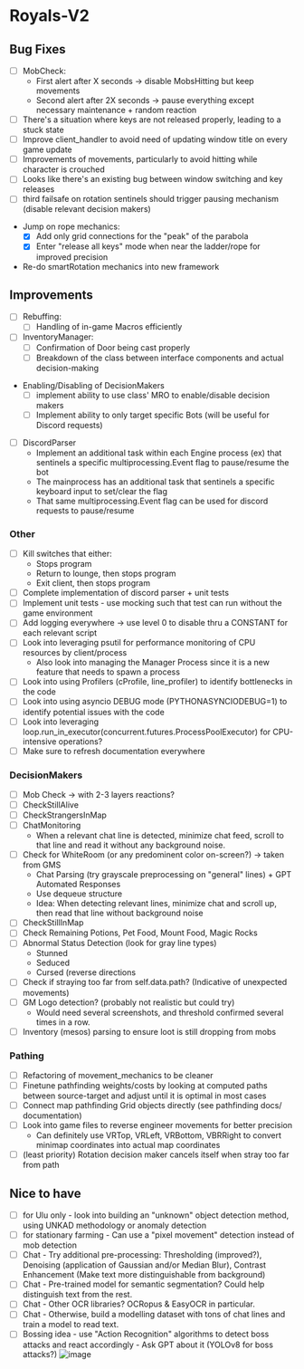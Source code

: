 # Royals-V2

## Bug Fixes
- [ ] MobCheck:
  - First alert after X seconds -> disable MobsHitting but keep movements
  - Second alert after 2X seconds -> pause everything except necessary maintenance + random reaction
- [ ] There's a situation where keys are not released properly, leading to a stuck state
- [ ] Improve client_handler to avoid need of updating window title on every game update
- [ ] Improvements of movements, particularly to avoid hitting while character is crouched
- [ ] Looks like there's an existing bug between window switching and key releases
- [ ] third failsafe on rotation sentinels should trigger pausing mechanism (disable relevant decision makers)
- Jump on rope mechanics: 
  - [x] Add only grid connections for the "peak" of the parabola
  - [x] Enter "release all keys" mode when near the ladder/rope for improved precision
- Re-do smartRotation mechanics into new framework

## Improvements
- [ ] Rebuffing:
  - [ ] Handling of in-game Macros efficiently
   
- [ ] InventoryManager:
  - [ ] Confirmation of Door being cast properly
  - [ ] Breakdown of the class between interface components and actual decision-making

- Enabling/Disabling of DecisionMakers 
  - [ ] implement ability to use class' MRO to enable/disable decision makers
  - [ ] Implement ability to only target specific Bots (will be useful for Discord requests)

- [ ] DiscordParser
  - Implement an additional task within each Engine process (ex) that sentinels a specific multiprocessing.Event flag to pause/resume the bot
  - The mainprocess has an additional task that sentinels a specific keyboard input to set/clear the flag
  - That same multiprocessing.Event flag can be used for discord requests to pause/resume

### Other
- [ ] Kill switches that either:
    - Stops program
    - Return to lounge, then stops program
    - Exit client, then stops program
- [ ] Complete implementation of discord parser + unit tests
- [ ] Implement unit tests - use mocking such that test can run without the game environment
- [ ] Add logging everywhere -> use level 0 to disable thru a CONSTANT for each relevant script
- [ ] Look into leveraging psutil for performance monitoring of CPU resources by client/process
  - Also look into managing the Manager Process since it is a new feature that needs to spawn a process
- [ ] Look into using Profilers (cProfile, line_profiler) to identify bottlenecks in the code
- [ ] Look into using asyncio DEBUG mode (PYTHONASYNCIODEBUG=1) to identify potential issues with the code
- [ ] Look into leveraging loop.run_in_executor(concurrent.futures.ProcessPoolExecutor) for CPU-intensive operations?
- [ ] Make sure to refresh documentation everywhere

### DecisionMakers
- [ ] Mob Check -> with 2-3 layers reactions?
- [ ] CheckStillAlive
- [ ] CheckStrangersInMap
- [ ] ChatMonitoring
  - When a relevant chat line is detected, minimize chat feed, scroll to that line and read it without any background noise.
- [ ] Check for WhiteRoom (or any predominent color on-screen?) -> taken from GMS
  - Chat Parsing (try grayscale preprocessing on "general" lines) + GPT Automated Responses
  - Use dequeue structure
  - Idea: When detecting relevant lines, minimize chat and scroll up, then read that line without background noise
- [ ] CheckStillInMap
- [ ] Check Remaining Potions, Pet Food, Mount Food, Magic Rocks
- [ ] Abnormal Status Detection (look for gray line types)
  - Stunned
  - Seduced
  - Cursed (reverse directions
- [ ] Check if straying too far from self.data.path? (Indicative of unexpected movements)
- [ ] GM Logo detection? (probably not realistic but could try)
    - Would need several screenshots, and threshold confirmed several times in a row.
- [ ] Inventory (mesos) parsing to ensure loot is still dropping from mobs

### Pathing
- [ ] Refactoring of movement_mechanics to be cleaner
- [ ] Finetune pathfinding weights/costs by looking at computed paths between source-target and adjust until it is optimal in most cases
- [ ] Connect map pathfinding Grid objects directly (see pathfinding docs/ documentation)
- [ ] Look into game files to reverse engineer movements for better precision
  - Can definitely use VRTop, VRLeft, VRBottom, VBRRight to convert minimap coordinates into actual map coordinates
- [ ] (least priority) Rotation decision maker cancels itself when stray too far from path

## Nice to have
  - [ ] for Ulu only - look into building an "unknown" object detection method, using UNKAD methodology or anomaly detection
  - [ ] for stationary farming - Can use a "pixel movement" detection instead of mob detection
  - [ ] Chat - Try additional pre-processing: Thresholding (improved?), Denoising (application of Gaussian and/or Median Blur), Contrast Enhancement (Make text more distinguishable from background)
  - [ ] Chat - Pre-trained model for semantic segmentation? Could help distinguish text from the rest.
  - [ ] Chat - Other OCR libraries? OCRopus & EasyOCR in particular.
  - [ ] Chat - Otherwise, build a modelling dataset with tons of chat lines and train a model to read text.
  - [ ] Bossing idea - use "Action Recognition" algorithms to detect boss attacks and react accordingly - Ask GPT about it (YOLOv8 for boss attacks?)
![image](https://github.com/FlawlessNa/Royals-V2/assets/106719178/c2620077-d36e-4a8d-b39b-f200a196cd2e)
